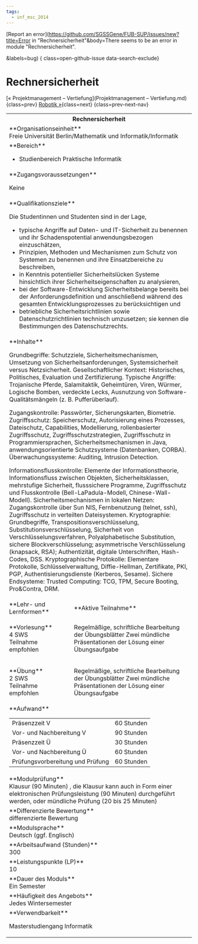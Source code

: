 ```yaml
---
tags:
  - inf_msc_2014
---
```

[Report an error](https://github.com/SGSSGene/FUB-SUP/issues/new?title=Error in "Rechnersicherheit"&body=There seems to be an error in module "Rechnersicherheit".

<Describe here a slightly more detailed description of what is wrong>&labels=bug)
{ class=open-github-issue data-search-exclude}

# Rechnersicherheit

[« Projektmanagement – Vertiefung](Projektmanagement – Vertiefung.md){class=prev}
[Robotik »](Robotik.md){class=next}
{class=prev-next-nav}

<table markdown id="moduledesc">
<tr markdown class="moduledesc_head"><th colspan="2">Rechnersicherheit </th></tr>
<tr markdown><td colspan="2">**Organisationseinheit**   <br>Freie Universität Berlin/Mathematik und Informatik/Informatik</td></tr>

<tr markdown><td colspan="2">**Bereich**<br>


- Studienbereich Praktische Informatik

</td></tr>

<tr markdown><td colspan="2">**Zugangsvoraussetzungen** <br>

Keine


</td></tr>
<tr markdown><td colspan="2">**Qualifikationsziele**    <br>

Die Studentinnen und Studenten sind in der Lage,

- typische Angriffe auf
  Daten- und IT-Sicherheit zu benennen und ihr Schadenspotential
  anwendungsbezogen einzuschätzen,
- Prinzipien, Methoden und Mechanismen zum
  Schutz von Systemen zu benennen und ihre Einsatzbereiche zu beschreiben,
- in Kenntnis potentieller Sicherheitslücken Systeme hinsichtlich ihrer
  Sicherheitseigenschaften zu analysieren,
- bei der Software-Entwicklung
  Sicherheitsbelange bereits bei der Anforderungsdefinition und anschließend
  während des gesamten Entwicklungsprozesses zu berücksichtigen und
- betriebliche Sicherheitsrichtlinien sowie Datenschutzrichtlinien technisch
  umzusetzen; sie kennen die Bestimmungen des Datenschutzrechts.


</td></tr>
<tr markdown><td colspan="2">**Inhalte**                <br>

Grundbegriffe: Schutzziele, Sicherheitsmechanismen, Umsetzung von
Sicherheitsanforderungen, Systemsicherheit versus Netzsicherheit.
Gesellschaftlicher Kontext: Historisches, Politisches, Evaluation und
Zertifizierung. Typische Angriffe: Trojanische Pferde, Salamitaktik,
Geheimtüren, Viren, Würmer, Logische Bomben, verdeckte Lecks, Ausnutzung von
Software-Qualitätsmängeln (z. B. Pufferüberlauf).

Zugangskontrolle:
Passwörter, Sicherungskarten, Biometrie. Zugriffsschutz: Speicherschutz,
Autorisierung eines Prozesses, Dateischutz, Capabilities, Modellierung,
rollenbasierter Zugriffsschutz, Zugriffsschutzstrategien, Zugriffsschutz in
Programmiersprachen, Sicherheitsmechanismen in Java, anwendungsorientierte
Schutzsysteme (Datenbanken, CORBA). Überwachungssysteme: Auditing, Intrusion
Detection.

Informationsflusskontrolle: Elemente der Informationstheorie,
Informationsfluss zwischen Objekten, Sicherheitsklassen, mehrstufige
Sicherheit, flusssichere Programme, Zugriffsschutz und Flusskontrolle
(Bell-LaPadula-Modell, Chinese-Wall-Modell). Sicherheitsmechanismen in
lokalen Netzen: Zugangskontrolle über Sun NIS, Fernbenutzung (telnet, ssh),
Zugriffsschutz in verteilten Dateisystemen. Kryptographie: Grundbegriffe,
Transpositionsverschlüsselung, Substitutionsverschlüsselung, Sicherheit von
Verschlüsselungsverfahren, Polyalphabetische Substitution, sichere
Blockverschlüsselung; asymmetrische Verschlüsselung (knapsack, RSA);
Authentizität, digitale Unterschriften, Hash-Codes, DSS. Kryptographische
Protokolle: Elementare Protokolle, Schlüsselverwaltung, Diffie-Hellman,
Zertifikate, PKI, PGP, Authentisierungsdienste (Kerberos, Sesame). Sichere
Endsysteme: Trusted Computing: TCG, TPM, Secure Booting, Pro&Contra, DRM.


</td></tr>

<tr markdown><td>**Lehr- und Lernformen**</td><td>**Aktive Teilnahme**</td></tr>
<tr markdown><td> **Vorlesung** <br>4 SWS <br> Teilnahme empfohlen</td><td>

Regelmäßige, schriftliche Bearbeitung der Übungsblätter
Zwei mündliche Präsentationen der Lösung einer Übungsaufgabe
</td></tr>
<tr markdown><td> **Übung** <br>2 SWS <br> Teilnahme empfohlen</td><td>

Regelmäßige, schriftliche Bearbeitung der Übungsblätter
Zwei mündliche Präsentationen der Lösung einer Übungsaufgabe
</td></tr>
<tr markdown><td colspan="2">**Aufwand**                <br>
<table class="aufwand_table">
<tr><td>Präsenzzeit V</td><td>60 Stunden</td></tr>
<tr><td>Vor- und Nachbereitung V</td><td>90 Stunden</td></tr>
<tr><td>Präsenzzeit Ü</td><td>30 Stunden</td></tr>
<tr><td>Vor- und Nachbereitung Ü</td><td>60 Stunden</td></tr>
<tr><td>Prüfungsvorbereitung und Prüfung</td><td>60 Stunden</td></tr>
</table>

</td></tr>
<tr markdown><td colspan="2">**Modulprüfung**             <br>Klausur (90 Minuten) , die Klausur kann auch in Form einer elektronischen
Prüfungsleistung (90 Minuten) durchgeführt werden, oder mündliche Prüfung
(20 bis 25 Minuten)


</td></tr>
<tr markdown><td colspan="2">**Differenzierte Bewertung** <br>differenzierte Bewertung

</td></tr>
<tr markdown><td colspan="2">**Modulsprache**             <br>Deutsch (ggf. Englisch)</td></tr>
<tr markdown><td colspan="2">**Arbeitsaufwand (Stunden)** <br>300</td></tr>
<tr markdown><td colspan="2">**Leistungspunkte (LP)**     <br>10</td></tr>
<tr markdown><td colspan="2">**Dauer des Moduls**         <br>Ein Semester</td></tr>
<tr markdown><td colspan="2">**Häufigkeit des Angebots**  <br>Jedes Wintersemester</td></tr>
<tr markdown><td colspan="2">**Verwendbarkeit**           <br>

Masterstudiengang Informatik


</td></tr>

</table>
